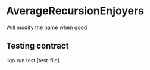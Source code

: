 # AverageRecursionEnjoyers
Will modify the name when good

## Testing contract
ligo run test [test-file]
